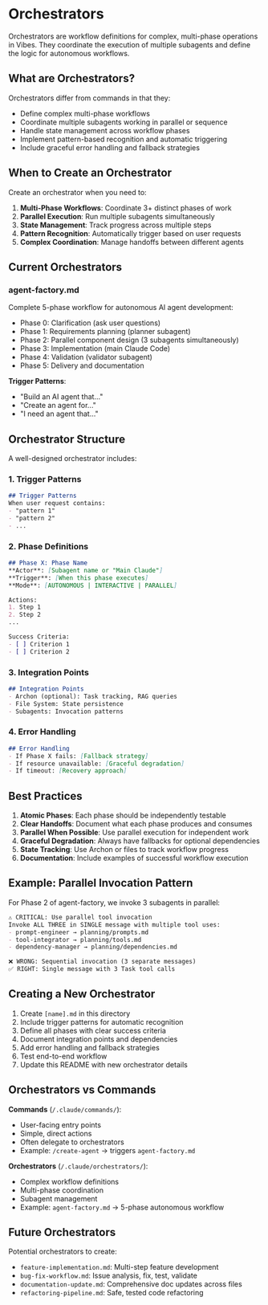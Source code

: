 # Orchestrators

Orchestrators are workflow definitions for complex, multi-phase operations in Vibes. They coordinate the execution of multiple subagents and define the logic for autonomous workflows.

## What are Orchestrators?

Orchestrators differ from commands in that they:
- Define complex multi-phase workflows
- Coordinate multiple subagents working in parallel or sequence
- Handle state management across workflow phases
- Implement pattern-based recognition and automatic triggering
- Include graceful error handling and fallback strategies

## When to Create an Orchestrator

Create an orchestrator when you need to:
1. **Multi-Phase Workflows**: Coordinate 3+ distinct phases of work
2. **Parallel Execution**: Run multiple subagents simultaneously
3. **State Management**: Track progress across multiple steps
4. **Pattern Recognition**: Automatically trigger based on user requests
5. **Complex Coordination**: Manage handoffs between different agents

## Current Orchestrators

### agent-factory.md
Complete 5-phase workflow for autonomous AI agent development:
- Phase 0: Clarification (ask user questions)
- Phase 1: Requirements planning (planner subagent)
- Phase 2: Parallel component design (3 subagents simultaneously)
- Phase 3: Implementation (main Claude Code)
- Phase 4: Validation (validator subagent)
- Phase 5: Delivery and documentation

**Trigger Patterns**:
- "Build an AI agent that..."
- "Create an agent for..."
- "I need an agent that..."

## Orchestrator Structure

A well-designed orchestrator includes:

### 1. Trigger Patterns
```markdown
## Trigger Patterns
When user request contains:
- "pattern 1"
- "pattern 2"
- ...
```

### 2. Phase Definitions
```markdown
## Phase X: Phase Name
**Actor**: [Subagent name or "Main Claude"]
**Trigger**: [When this phase executes]
**Mode**: [AUTONOMOUS | INTERACTIVE | PARALLEL]

Actions:
1. Step 1
2. Step 2
...

Success Criteria:
- [ ] Criterion 1
- [ ] Criterion 2
```

### 3. Integration Points
```markdown
## Integration Points
- Archon (optional): Task tracking, RAG queries
- File System: State persistence
- Subagents: Invocation patterns
```

### 4. Error Handling
```markdown
## Error Handling
- If Phase X fails: [Fallback strategy]
- If resource unavailable: [Graceful degradation]
- If timeout: [Recovery approach]
```

## Best Practices

1. **Atomic Phases**: Each phase should be independently testable
2. **Clear Handoffs**: Document what each phase produces and consumes
3. **Parallel When Possible**: Use parallel execution for independent work
4. **Graceful Degradation**: Always have fallbacks for optional dependencies
5. **State Tracking**: Use Archon or files to track workflow progress
6. **Documentation**: Include examples of successful workflow execution

## Example: Parallel Invocation Pattern

For Phase 2 of agent-factory, we invoke 3 subagents in parallel:

```markdown
⚠️ CRITICAL: Use parallel tool invocation
Invoke ALL THREE in SINGLE message with multiple tool uses:
- prompt-engineer → planning/prompts.md
- tool-integrator → planning/tools.md
- dependency-manager → planning/dependencies.md

❌ WRONG: Sequential invocation (3 separate messages)
✅ RIGHT: Single message with 3 Task tool calls
```

## Creating a New Orchestrator

1. Create `[name].md` in this directory
2. Include trigger patterns for automatic recognition
3. Define all phases with clear success criteria
4. Document integration points and dependencies
5. Add error handling and fallback strategies
6. Test end-to-end workflow
7. Update this README with new orchestrator details

## Orchestrators vs Commands

**Commands** (`/.claude/commands/`):
- User-facing entry points
- Simple, direct actions
- Often delegate to orchestrators
- Example: `/create-agent` → triggers `agent-factory.md`

**Orchestrators** (`/.claude/orchestrators/`):
- Complex workflow definitions
- Multi-phase coordination
- Subagent management
- Example: `agent-factory.md` → 5-phase autonomous workflow

## Future Orchestrators

Potential orchestrators to create:
- `feature-implementation.md`: Multi-step feature development
- `bug-fix-workflow.md`: Issue analysis, fix, test, validate
- `documentation-update.md`: Comprehensive doc updates across files
- `refactoring-pipeline.md`: Safe, tested code refactoring
